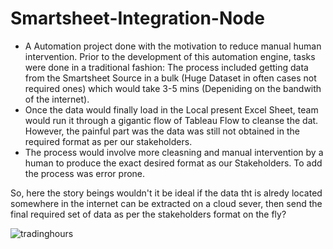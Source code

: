 # Smartsheet-Integration-Node

- A Automation project done with the motivation to reduce manual human intervention.  Prior to the development of this automation engine, tasks were done in a traditional fashion: The process included getting data from the Smartsheet Source in a bulk (Huge Dataset in often cases not required ones) which would take 3-5 mins (Depeniding on the bandwith of the internet). 
- Once the data would finally load in the Local present Excel Sheet, team would run it through a gigantic flow of Tableau Flow to cleanse the dat. However, the painful part was the data was still not obtained in the required format as per our stakeholders. 
- The process would involve more cleasning and manual intervention by a human to produce the exact desired format as our Stakeholders. To add the process was error prone.

So, here the story beings wouldn't it be ideal if the data tht is alredy located somewhere in the internet can be extracted on a cloud sever, then send the final required set of data as per the stakeholders format on the fly?


![tradinghours](https://user-images.githubusercontent.com/84505567/174243205-3994a12e-1aed-42a9-ae1d-e7f52959c6d6.png)
